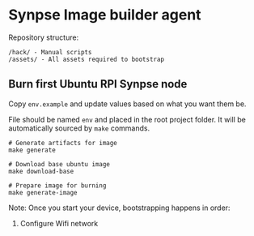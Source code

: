 # Synpse Image builder agent

Repository structure:

```
/hack/ - Manual scripts
/assets/ - All assets required to bootstrap
```

## Burn first Ubuntu RPI Synpse node

Copy `env.example` and update values based on what you want them be.

File should be named `env` and placed in the root project folder. It will be automatically sourced by `make` commands.

```
# Generate artifacts for image
make generate

# Download base ubuntu image
make download-base

# Prepare image for burning
make generate-image
```

Note: Once you start your device, bootstrapping happens in order:
1. Configure Wifi network
